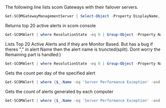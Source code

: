 The following line lists scom Gateways with their failover servers.
```powershell
Get-SCOMGatewayManagementServer | Select-Object -Property DisplayName, @{Name="PrimaryServer"; Expression={($_.GetPrimaryManagementServer()).DisplayName}},@{Name="FailOverServer"; Expression={($_.GetFailoverManagementServers()).DisplayName}}
```

Returns top 20 active alerts in scom console

```powershell
Get-SCOMAlert | where ResolutionState -eq 0 | Group-Object -Property Name | Sort-Object -Property Count -Descending  | Select-Object -Property Count,Name -First 20
```

Lists Top 20 Active Alerts and if they are Monitor Based. But has a bug if theres "," in alert Name then the alert name is truncted(split). Dont worry the Remaining part is handled:)

```powershell
Get-SCOMAlert | where ResolutionState -eq 0 | Group-Object -Property Name,IsMonitorAlert | Sort-Object -Property Count -Descending  | Select-Object -Property Count, @{Name="AlertName";Expression={$result=$_.Name -split "," ;$result[0] }}  ,@{Name="IsMonitorAlert";Expression={$result=$_.Name -split "," ;$result|ForEach-Object {if ($_ -match '(True|False)'){$Matches[1]}} }} -First 20
```

Gets the count per day of the specified alert

```powershell
Get-SCOMAlert | where {$_.Name -eq 'Server Performance Exception' -and $_.ResolutionState -eq 0} | Select-Object -Property @{Name="Date";Expression={"{0:yyyy-MM-dd}" -f $_.TimeRaised}}, NetbiosComputerName | Group-Object -Property Date | Sort-Object -Property Name -Descending | Select-Object -Property Name,Count
```

Gets the count of alerts generated by each computer

```powershell
Get-SCOMAlert | where {$_.Name -eq 'Server Performance Exception' -and $_.ResolutionState -eq 0}  | Group-Object -Property NetbiosComputerName | Sort-Object -Property Count -Descending |Select-Object -Property Name,Count
```
